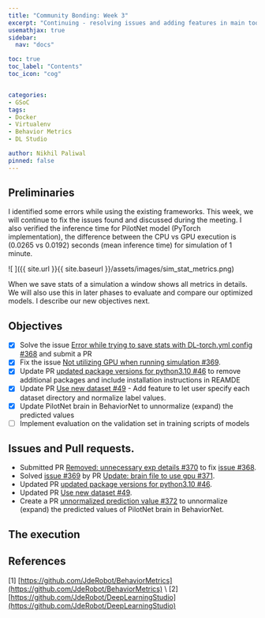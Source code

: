 ```yaml
---
title: "Community Bonding: Week 3"
excerpt: "Continuing - resolving issues and adding features in main tools"
usemathjax: true
sidebar:
  nav: "docs"

toc: true
toc_label: "Contents"
toc_icon: "cog"


categories:
- GSoC
tags:
- Docker
- Virtualenv
- Behavior Metrics
- DL Studio

author: Nikhil Paliwal
pinned: false
---
```



## Preliminaries

I identified some errors while using the existing frameworks. This week, we will continue to fix the issues found and discussed during the meeting. I also verified the inference time for PilotNet model (PyTorch implementation), the difference between the CPU vs GPU execution is (0.0265  vs 0.0192) seconds (mean inference time) for simulation of 1 minute.

![ ]({{ site.url }}{{ site.baseurl }}/assets/images/sim_stat_metrics.png)

When we save stats of a simulation a window shows all metrics in details. We will also use this in later phases to evaluate and compare our optimized models. I describe our new objectives next.


## Objectives

- [X] Solve the issue [Error while trying to save stats with DL-torch.yml config #368](https://github.com/JdeRobot/BehaviorMetrics/issues/368) and submit a PR
- [X] Fix the issue [Not utilizing GPU when running simulation #369](https://github.com/JdeRobot/BehaviorMetrics/issues/369).
- [X] Update PR [updated package versions for python3.10 #46](https://github.com/JdeRobot/DeepLearningStudio/pull/46) to remove additional packages and include installation instructions in REAMDE
- [X] Update PR [Use new dataset #49](https://github.com/JdeRobot/DeepLearningStudio/pull/49) - Add feature to let user specify each dataset directory and normalize label values.
- [X] Update PilotNet brain in BehaviorNet to unnormalize (expand) the predicted values
- [ ] Implement evaluation on the validation set in training scripts of models

## Issues and Pull requests.
* Submitted PR [Removed: unnecessary exp details #370](https://github.com/JdeRobot/BehaviorMetrics/pull/370) to fix [issue #368](https://github.com/JdeRobot/BehaviorMetrics/issues/368).
* Solved [issue #369](https://github.com/JdeRobot/BehaviorMetrics/issues/369) by PR [Update: brain file to use gpu #371](https://github.com/JdeRobot/BehaviorMetrics/pull/371).
* Updated PR [updated package versions for python3.10 #46](https://github.com/JdeRobot/DeepLearningStudio/pull/46).
* Updated PR [Use new dataset #49](https://github.com/JdeRobot/DeepLearningStudio/pull/49).
* Create a PR [unnormalized prediction value #372](https://github.com/JdeRobot/BehaviorMetrics/pull/372) to unnormalize (expand) the predicted values of PilotNet brain in BehaviorNet.

## The execution



## References

[1] [https://github.com/JdeRobot/BehaviorMetrics](https://github.com/JdeRobot/BehaviorMetrics) \\
[2] [https://github.com/JdeRobot/DeepLearningStudio](https://github.com/JdeRobot/DeepLearningStudio)
